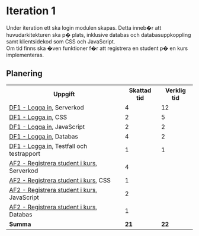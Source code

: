 # Iteration 1
Under iteration ett ska login modulen skapas. Detta inneb�r att 
huvudarkitekturen ska p� plats, inklusive databas och 
databasuppkoppling samt klientsidekod som CSS och JavaScript.    
Om tid finns ska �ven funktioner f�r att registrera en student p� 
en kurs implementeras.

## Planering
<table>
    <tr>
        <th>Uppgift</th>
        <th>Skattad tid</th>
        <th>Verklig tid</th>
    </tr>
    <tr>
        <td><a href="../dokumentation/Krav/DF1-Logga-in.md">DF1 - Logga in</a>, Serverkod</td>
        <td>4</td>
        <td>12</td>
    </tr>
    <tr>
        <td><a href="../dokumentation/Krav/DF1-Logga-in.md">DF1 - Logga in</a>, CSS</td>
        <td>2</td>
        <td>5</td>
    </tr>
    <tr>
        <td><a href="../dokumentation/Krav/DF1-Logga-in.md">DF1 - Logga in</a>, JavaScript</td>
        <td>2</td>
        <td>2</td>
    </tr>
    <tr>
        <td><a href="../dokumentation/Krav/DF1-Logga-in.md">DF1 - Logga in</a>, Databas</td>
        <td>4</td>
        <td>2</td>
    </tr>
    <tr>
        <td><a href="../dokumentation/Krav/DF1-Logga-in.md">DF1 - Logga in</a>, Testfall och testrapport</td>
        <td>1</td>
        <td>1</td>
    </tr>
    <tr>
        <td><a href="../dokumentation/Krav/AF2-Registrera-student-i-kurs.md">AF2 - Registrera student i kurs</a>, Serverkod</td>
        <td>4</td>
        <td></td>
    <tr>
    </tr>
        <td><a href="../dokumentation/Krav/AF2-Registrera-student-i-kurs.md">AF2 - Registrera student i kurs</a>, CSS</td>
        <td>1</td>
        <td></td>
    <tr>
    </tr>
        <td><a href="../dokumentation/Krav/AF2-Registrera-student-i-kurs.md">AF2 - Registrera student i kurs</a>, JavaScript</td>
        <td>2</td>
        <td></td>
    <tr>
    </tr>
        <td><a href="../dokumentation/Krav/AF2-Registrera-student-i-kurs.md">AF2 - Registrera student i kurs</a>, Databas</td>
        <td>1</td>
        <td></td>
    <tr>
    <tr>
        <td><b>Summa</b></td>
        <td><b>21</b></td>
        <td><b>22</b></td>
    </tr>
</table>